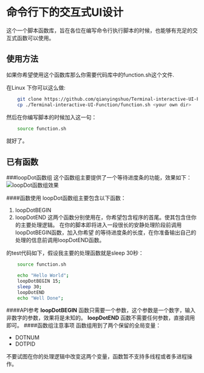 # 命令行下的交互式UI设计

这个一个脚本函数库，旨在各位在编写命令行执行脚本的时候，也能够有充足的交互式函数可以使用。

## 使用方法
如果你希望使用这个函数库那么你需要代码库中的function.sh这个文件.

在Linux 下你可以这么做:

``` bash
    git clone https://github.com/qianyingshuo/Terminal-interactive-UI-Function.git
    cp ./Terminal-interactive-UI-Function/function.sh <your own dir>
```

然后在你编写脚本的时候加入这一句：
```bash
    source function.sh
```
就好了。
## 已有函数

###loopDot函数组
这个函数组主要提供了一个等待进度条的功能，效果如下：
![loopDot函数组效果](https://github.com/qianyingshuo/Terminal-interactive-UI-Function/blob/master/img/loopDot001.gif)

####函数使用
loopDot函数组主要包含以下函数：
1. loopDotBEGIN
2. loopDotEND
这两个函数分别使用在，你希望包含程序的首尾。使其包含住你的主要处理逻辑。
在你的脚本即将进入一段很长的安静处理阶段前调用loopDotBEGIN函数，加入你希望
的等待进度条的长度，在你准备输出自己的处理的信息前调用loopDotEND函数。

的test代码如下，假设我主要的处理函数就是sleep 30秒：
``` bash
    source function.sh

    echo "Hello World";
    loopDotBEGIN 15;
    sleep 30;
    loopDotEND
    echo "Well Done";
```
####API参考
**loopDotBEGIN**
函数只需要一个参数，这个参数是一个数字，输入非数字的参数，效果将是未知的。
**loopDotEND**
函数不需要任何参数，直接调用即可。
####函数组注意事项
函数组用到了两个保留的全局变量：
* DOTNUM
* DOTPID

不要试图在你的处理逻辑中改变这两个变量，函数暂不支持多线程或者多进程操作。
